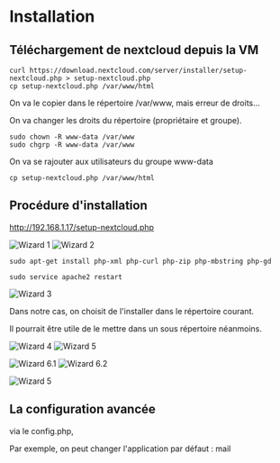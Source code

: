 # Installation

## Téléchargement de nextcloud depuis la VM

    curl https://download.nextcloud.com/server/installer/setup-nextcloud.php > setup-nextcloud.php
    cp setup-nextcloud.php /var/www/html

On va le copier dans le répertoire /var/www, mais erreur de droits...

On va changer les droits du répertoire (propriétaire et groupe).

    sudo chown -R www-data /var/www
    sudo chgrp -R www-data /var/www

On va se rajouter aux utilisateurs du groupe www-data

    cp setup-nextcloud.php /var/www/html


## Procédure d'installation

http://192.168.1.17/setup-nextcloud.php

![Wizard 1](wizard-1.png)
![Wizard 2](wizard-2.png)

    sudo apt-get install php-xml php-curl php-zip php-mbstring php-gd

    sudo service apache2 restart

![Wizard 3](wizard-3.png)

Dans notre cas, on choisit de l'installer dans le répertoire courant.

Il pourrait être utile de le mettre dans un sous répertoire néanmoins.

![Wizard 4](wizard-4.png)
![Wizard 5](wizard-5.png)

![Wizard 6.1](wizard-6.1.png)
![Wizard 6.2](wizard-6.2.png)

![Wizard 5](wizard-7.png)

## La configuration avancée

via le config.php,

Par exemple, on peut changer l'application par défaut : mail

